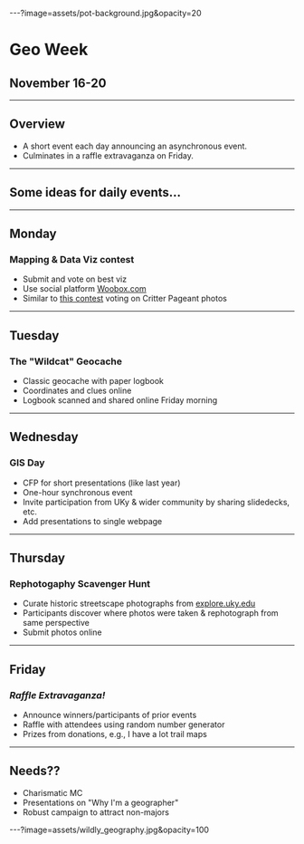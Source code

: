 ---?image=assets/pot-background.jpg&opacity=20
# Geo Week
## November 16-20

---
## Overview
* A short event each day announcing an asynchronous event. 
* Culminates in a raffle extravaganza on Friday.


---
## Some ideas for daily events...

---
## Monday
### Mapping & Data Viz contest
* Submit and vote on best viz
* Use social platform [Woobox.com](https://woobox.com)
* Similar to [this contest](https://thewoodlandsac.com/OPA/) voting on Critter Pageant photos

---
## Tuesday
### The "Wildcat" Geocache
* Classic geocache with paper logbook
* Coordinates and clues online
* Logbook scanned and shared online Friday morning

---
## Wednesday
### GIS Day
* CFP for short presentations (like last year)
* One-hour synchronous event
* Invite participation from UKy & wider community by sharing slidedecks, etc.
* Add presentations to single webpage 

---
## Thursday
### Rephotogaphy Scavenger Hunt
* Curate historic streetscape photographs from [explore.uky.edu](https://exploreuk.uky.edu/)
* Participants discover where photos were taken & rephotograph from same perspective
* Submit photos online

---
## Friday
### *Raffle Extravaganza!*
* Announce winners/participants of prior events
* Raffle with attendees using random number generator
* Prizes from donations, e.g., I have a lot trail maps


---
## Needs??
* Charismatic MC
* Presentations on "Why I'm a geographer"
* Robust campaign to attract non-majors

---?image=assets/wildly_geography.jpg&opacity=100